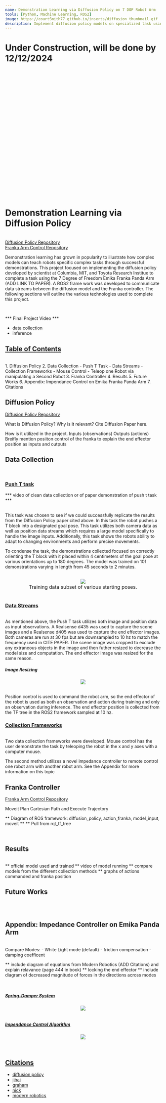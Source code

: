```yaml
---
name: Demonstration Learning via Diffusion Policy on 7 DOF Robot Arm
tools: [Python, Machine Learning, ROS2]
image: https://courtSmith77.github.io/inserts/diffusion_thumbnail.gif
description: Implement diffusion policy models on specialized task using a Franka Panda Arm.
---
```


# Under Construction, will be done by 12/12/2024

<br>
<br>
<br>
<br>
<br>
<br>
<br>
<br>
<br>
<br>
<br>
<br>
<br>
<br>
<br>
<br>
<br>
<br>
<br>
<br>
<br>
<br>
<br>
<br>


# Demonstration Learning via Diffusion Policy
<br>
<!-- hyperlink to github -->
<a href="https://github.com/courtSmith77/diffusion_policy">Diffusion Policy Repository</a>
<br>
<a href="https://github.com/courtSmith77/FrankaTeleop">Franka Arm Control Repository</a>

Demonstration learning has grown in popularity to illustrate how complex models can teach robots specific complex tasks through successful demonstrations. This project focused on implementing the diffusion policy developed by scientist at Columbia, MIT, and Toyota Research Institue to complete a task using the 7 Degree of Freedom Emika Franka Panda Arm (ADD LINK TO PAPER). A ROS2 frame work was developed to communicate data streams between the diffusion model and the Franka controller. The following sections will outline the various technologies used to complete this project.

<br>

*** Final Project Video ***
- data collection
- inference


## <u>Table of Contents</u>
<br>
1. Diffusion Policy
2. Data Collection
    - Push T Task
    - Data Streams
    - Collection Frameworks
        - Mouse Control
        - Teleop one Robot via manipulating a Second Robot
3. Franka Controller
4. Results
5. Future Works
6. Appendix: Impendance Control on Emika Franka Panda Arm
7. Citations
<br>

## <b>Diffusion Policy</b>
<a href="https://github.com/courtSmith77/diffusion_policy">Diffusion Policy Repository</a>
<br>

What is Diffusion Policy?
Why is it relevant?
Cite Diffusion Paper here.

How is it utilized in the project.
Inputs (observations)
Outputs (actions)
Breifly mention posiiton control of the franka to explain the end effector position as inputs and outputs
<br>

## <b>Data Collection</b>
<br>

### <u>Push T task</u>

*** video of clean data collection or of paper demonstration of push t task ***

<br>
This task was chosen to see if we could successfully replicate the results from the Diffusion Policy paper cited above. In this task the robot pushes a T block into a designated goal pose. This task utilizes both camera data as well as position data streams which requires a large model specifically to handle the image inputs. Additionally, this task shows the robots ability to adapt to changing environments and perform precise movements.

To condense the task, the demonstrations collected focused on correctly orienting the T block with it placed within 4 centimeters of the goal pose at various orientations up to 180 degrees. The model was trained on 101 demonstrations varying in length from 45 seconds to 2 minutes.

<br>
<center>
<img src="{{ site.url }}{{ site.baseurl }}/inserts/dp_starting_poses.png"/>
<figcaption style="font-size: 16px;">Training data subset of various starting poses.</figcaption>
</center>
<br>


### <u>Data Streams</u>
<br>
As mentioned above, the Push T task utilizes both image and position data as input observations. A Realsense d435 was used to capture the scene images and a Realsense d405 was used to capture the end effector images. Both cameras are run at 30 fps but are downsampled to 10 hz to match the frequency used in CITE PAPER. The scene image was cropped to exclude any extraneous objects in the image and then futher resized to decrease the model size and computation. The end effector image was resized for the same reason.

##### Image Resizing
<center><img src="{{ site.url }}{{ site.baseurl }}/inserts/obs_data_image_resize.jpg"/></center>
<br>

Position control is used to command the robot arm, so the end effector of the robot is used as both an observation and action during training and only an observation during inference. The end effector position is collected from the TF tree in the ROS2 framework sampled at 10 hz.
<br>

### <u>Collection Frameworks</u>
<br>
Two data collection frameworks were developed. Mouse control has the user demonstrate the task by teleoping the robot in the x and y axes with a computer mouse.

The second method utilizes a novel impedance controller to remote control one robot arm with another robot arm. See the Appendix for more information on this topic
<br>

## <b>Franka Controller</b>
<a href="https://github.com/courtSmith77/FrankaTeleop">Franka Arm Control Repository</a>
<br>

Moveit Plan Cartesian Path and Execute Trajectory

** Diagram of ROS framework: diffusion_policy, action_franka, model_input, moveit **
** Pull from rqt_tf_tree

<br>

## <b>Results</b>

<br>
** official model used and trained
** video of model running
** compare models from the different collection methods
** graphs of actions commanded and franka position
<br>

## <b>Future Works</b>
<br>

<br>

## <b>Appendix: Impedance Controller on Emika Panda Arm</b>
<br>
Compare Modes:
- White Light mode (default)
- friction compensation
- damping coefficent

** include diagram of equations from Modern Robotics (ADD Citations) and explain relavance (page 444 in book)
** locking the end effector
** include diagram of decreased magnitude of forces in the directions across modes

<br>

##### <u>Spring-Damper System<u>
<center><img src="{{ site.url }}{{ site.baseurl }}/inserts/spring_damper_system_image.png"/></center>
<br>

##### <u>Impendance Control Algorithm<u>
<center><img src="{{ site.url }}{{ site.baseurl }}/inserts/impedance_algorithm_equation.png"/></center>
<br>


<br>

## <b>Citations</b>
- diffusion policy
- jihai
- graham
- nick
- modern robotics



